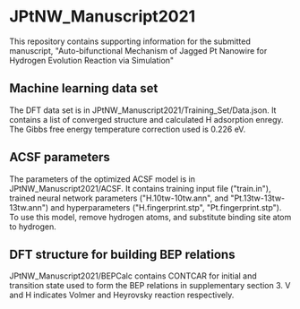 # JPtNW_Manuscript2021
This repository contains supporting information for the submitted manuscript, "Auto-bifunctional Mechanism of Jagged Pt Nanowire for Hydrogen Evolution Reaction via Simulation"

## Machine learning data set
The DFT data set is in JPtNW_Manuscript2021/Training_Set/Data.json. It contains a list of converged structure and calculated H adsorption enregy. The Gibbs free energy temperature correction used is 0.226 eV.

## ACSF parameters
The parameters of the optimized ACSF model is in JPtNW_Manuscript2021/ACSF. It contains training input file ("train.in"), trained neural network parameters ("H.10tw-10tw.ann", and "Pt.13tw-13tw-13tw.ann") and hyperparameters ("H.fingerprint.stp", "Pt.fingerprint.stp"). To use this model, remove hydrogen atoms, and substitute binding site atom to hydrogen.

## DFT structure for building BEP relations
JPtNW_Manuscript2021/BEPCalc contains CONTCAR for initial and transition state used to form the BEP relations in supplementary section 3. V and H indicates Volmer and Heyrovsky reaction respectively. 
